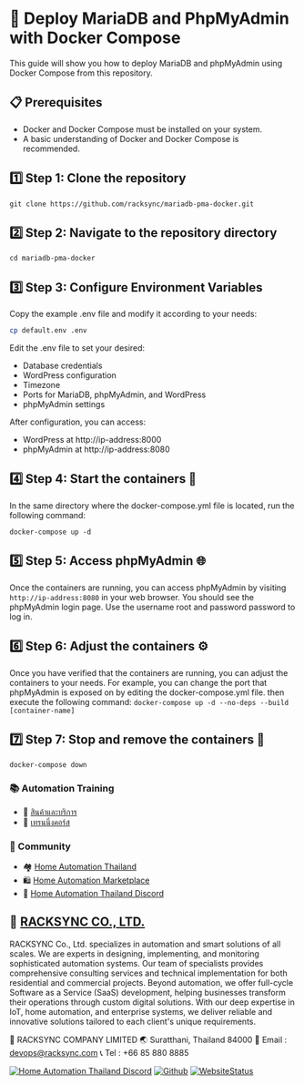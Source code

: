 # 🐳 Deploy MariaDB and PhpMyAdmin with Docker Compose

This guide will show you how to deploy MariaDB and phpMyAdmin using Docker Compose from this repository.

## 📋 Prerequisites
- Docker and Docker Compose must be installed on your system.
- A basic understanding of Docker and Docker Compose is recommended.

## 1️⃣ Step 1: Clone the repository
```
git clone https://github.com/racksync/mariadb-pma-docker.git
```

## 2️⃣ Step 2: Navigate to the repository directory
```
cd mariadb-pma-docker
```

## 3️⃣ Step 3: Configure Environment Variables
Copy the example .env file and modify it according to your needs:
```bash
cp default.env .env
```
Edit the .env file to set your desired:
- Database credentials
- WordPress configuration
- Timezone
- Ports for MariaDB, phpMyAdmin, and WordPress
- phpMyAdmin settings

After configuration, you can access:
- WordPress at http://ip-address:8000
- phpMyAdmin at http://ip-address:8080

## 4️⃣ Step 4: Start the containers 🚀
In the same directory where the docker-compose.yml file is located, run the following command:
```
docker-compose up -d
```

## 5️⃣ Step 5: Access phpMyAdmin 🌐
Once the containers are running, you can access phpMyAdmin by visiting ```http://ip-address:8080``` in your web browser. You should see the phpMyAdmin login page. Use the username root and password password to log in.

## 6️⃣ Step 6: Adjust the containers ⚙️
Once you have verified that the containers are running, you can adjust the containers to your needs. For example, you can change the port that phpMyAdmin is exposed on by editing the docker-compose.yml file. then execute the following command:
```docker-compose up -d --no-deps --build [container-name]```

## 7️⃣ Step 7: Stop and remove the containers 🛑
```docker-compose down```

### 📚 Automation Training

- 🛒 [สินค้าและบริการ](http://racksync.com)
- 📖 [เทรนนิ่งคอร์ส](https://facebook.com/racksync)

### 👥 Community

- 🏘️ [Home Automation Thailand](https://www.facebook.com/groups/hathailand)
- 🛍️ [Home Automation Marketplace](https://www.facebook.com/groups/hatmarketplace)
- 💬 [Home Automation Thailand Discord](https://discord.gg/Wc5CwnWkp4) 

## 🏢 [RACKSYNC CO., LTD.](https://racksync.com)

RACKSYNC Co., Ltd. specializes in automation and smart solutions of all scales. We are experts in designing, implementing, and monitoring sophisticated automation systems. Our team of specialists provides comprehensive consulting services and technical implementation for both residential and commercial projects. Beyond automation, we offer full-cycle Software as a Service (SaaS) development, helping businesses transform their operations through custom digital solutions. With our deep expertise in IoT, home automation, and enterprise systems, we deliver reliable and innovative solutions tailored to each client's unique requirements.

📍 RACKSYNC COMPANY LIMITED
🌏 Suratthani, Thailand 84000
📧 Email : devops@racksync.com
📞 Tel : +66 85 880 8885 

[![Home Automation Thailand Discord](https://img.shields.io/discord/986181205504438345?style=for-the-badge)](https://discord.gg/Wc5CwnWkp4) [![Github](https://img.shields.io/github/followers/racksync?style=for-the-badge)](https://github.com/racksync) 
[![WebsiteStatus](https://img.shields.io/website?down_color=grey&down_message=Offline&style=for-the-badge&up_color=green&up_message=Online&url=https%3A%2F%2Fracksync.com)](https://racksync.com)



